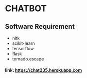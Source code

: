 # CHATBOT
## Software Requirement
* nltk
* scikit-learn 
* tensorflow
* flask 
* tornado.escape
#### link: https://chat235.herokuapp.com
